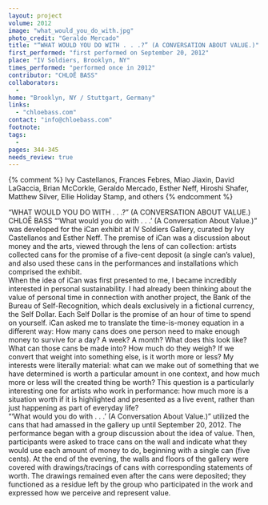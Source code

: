 ```yaml
---
layout: project
volume: 2012
image: "what_would_you_do_with.jpg"
photo_credit: "Geraldo Mercado"
title: "“WHAT WOULD YOU DO WITH . . .?” (A CONVERSATION ABOUT VALUE.)"
first_performed: "first performed on September 20, 2012"
place: "IV Soldiers, Brooklyn, NY"
times_performed: "performed once in 2012"
contributor: "CHLOË BASS"
collaborators: 
  - 
home: "Brooklyn, NY / Stuttgart, Germany"
links: 
  - "chloebass.com"
contact: "info@chloebass.com"
footnote: 
tags: 
  - 
pages: 344-345
needs_review: true
---
```


{% comment %} 
Ivy Castellanos, Frances Febres, Miao Jiaxin, David LaGaccia, Brian McCorkle, Geraldo Mercado, Esther Neff, Hiroshi Shafer, Matthew Silver, Ellie Holiday Stamp, and others
{% endcomment %}

 “WHAT WOULD YOU DO WITH . . .?” (A CONVERSATION ABOUT VALUE.) 
 CHLOË BASS 
 “‘What would you do with . . .’ (A Conversation About Value.)” was developed for the iCan exhibit at IV Soldiers Gallery, curated by Ivy Castellanos and Esther Neff. The premise of iCan was a discussion about money and the arts, viewed through the lens of can collection: artists collected cans for the promise of a five-cent deposit (a single can’s value), and also used these cans in the performances and installations which comprised the exhibit.  
 When the idea of iCan was first presented to me, I became incredibly interested in personal sustainability. I had already been thinking about the value of personal time in connection with another project, the Bank of the Bureau of Self-Recognition, which deals exclusively in a fictional currency, the Self Dollar. Each Self Dollar is the promise of an hour of time to spend on yourself. iCan asked me to translate the time-is-money equation in a different way: How many cans does one person need to make enough money to survive for a day? A week? A month? What does this look like? What can those cans be made into? How much do they weigh? If we convert that weight into something else, is it worth more or less? My interests were literally material: what can we make out of something that we have determined is worth a particular amount in one context, and how much more or less will the created thing be worth? This question is a particularly interesting one for artists who work in performance: how much more is a situation worth if it is highlighted and presented as a live event, rather than just happening as part of everyday life?  
 “‘What would you do with . . .’ (A Conversation About Value.)” utilized the cans that had amassed in the gallery up until September 20, 2012. The performance began with a group discussion about the idea of value. Then, participants were asked to trace cans on the wall and indicate what they would use each amount of money to do, beginning with a single can (five cents). At the end of the evening, the walls and floors of the gallery were covered with drawings/tracings of cans with corresponding statements of worth. The drawings remained even after the cans were deposited; they functioned as a residue left by the group who participated in the work and expressed how we perceive and represent value.  
